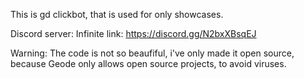 This is gd clickbot, that is used for only showcases.

Discord server:
Infinite link: https://discord.gg/N2bxXBsqEJ

Warning: The code is not so beaufiful, i've only made it open source, because Geode only allows open source projects, to avoid viruses.
